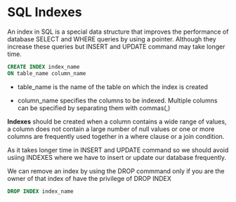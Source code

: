 # SQL Indexes
An index in SQL is a special data structure that improves the performance of database SELECT and WHERE queries by using a pointer. Although they increase these queries but INSERT and UPDATE command may take longer time.

```sql
CREATE INDEX index_name
ON table_name column_name
```

* table_name is the name of the table on which the index is created 

* column_name specifies the columns to be indexed. Multiple columns can be specified by separating them with commas(,)

**Indexes** should be created when a column contains a wide range of values, a column does not contain a large number of null values or one or more columns are frequently used together in a where clause or a join condition.

As it takes longer time in INSERT and UPDATE command so we should avoid usiing INDEXES where we have to insert or update our database frequently.

We can remove an index by using the DROP commmand only if you are the owner of that index of have the privilege of DROP INDEX

```sql
DROP INDEX index_name
```